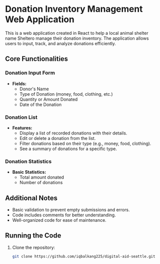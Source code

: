 # Donation Inventory Management Web Application

This is a web application created in React to help a local animal shelter name Sheltero manage their donation inventory. The application allows users to input, track, and analyze donations efficiently.

## Core Functionalities

### Donation Input Form

- **Fields:**
  - Donor's Name
  - Type of Donation (money, food, clothing, etc.)
  - Quantity or Amount Donated
  - Date of the Donation

### Donation List

- **Features:**
  - Display a list of recorded donations with their details.
  - Edit or delete a donation from the list.
  - Filter donations based on their type (e.g., money, food, clothing).
  - See a summary of donations for a specific type.

### Donation Statistics

- **Basic Statistics:**
  - Total amount donated
  - Number of donations

## Additional Notes

- Basic validation to prevent empty submissions and errors.
- Code includes comments for better understanding.
- Well-organized code for ease of maintenance.

## Running the Code

1. Clone the repository:

   ```bash
   git clone https://github.com/iqbalkang225/digital-aid-seattle.git
